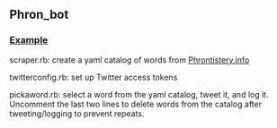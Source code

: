 Phron_bot
----------
### [Example](https://twitter.com/piisalie/status/287930136853106690)

scraper.rb: create a yaml catalog of words from [Phrontistery.info](http://phrontistery.info)

twitterconfig.rb: set up Twitter access tokens

pickaword.rb: select a word from the yaml catalog, tweet it, and log it. Uncomment the last two lines to delete words from the catalog after tweeting/logging to prevent repeats.
